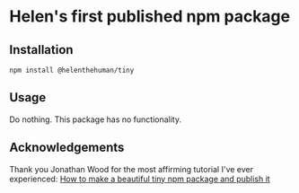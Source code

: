 # Helen's first published npm package

## Installation

```
npm install @helenthehuman/tiny
```

## Usage

Do nothing. This package has no functionality. 

## Acknowledgements

Thank you Jonathan Wood for the most affirming tutorial I've ever experienced: [How to make a beautiful tiny npm package and publish it]( https://www.freecodecamp.org/news/how-to-make-a-beautiful-tiny-npm-package-and-publish-it-2881d4307f78/)

